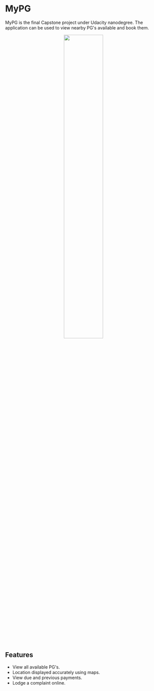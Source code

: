 # MyPG

MyPG is the final Capstone project under Udacity nanodegree. The application can be used to view nearby PG's available and book them.

<p align="center">
<img src="http://i.imgur.com/HwPpdmR.png" width="50%"/>
</p>

## Features

- View all available PG's.
- Location displayed accurately using maps.
- View due and previous payments.
- Lodge a complaint online.
